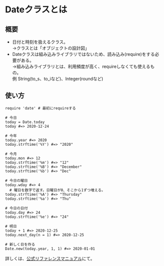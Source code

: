 # Dateクラスとは

## 概要
- 日付と時刻を扱えるクラス。<br>
->クラスとは「オブジェクトの設計図」
- Dateクラスは組み込みライブラリではないため、読み込み(require)をする必要がある。<br>
->組み込みライブラリとは、利用頻度が高く、requireしなくても使えるもの。<br>
例 String(to_s、to_iなど)、Integer(roundなど)

## 使い方
```
require 'date' # 最初にrequireする

# 今日
today = Date.today
today #=> 2020-12-24

# 今年
today.year #=> 2020
today.strftime('%Y') #=> "2020"

# 今月
today.mon #=> 12
today.strftime('%m') #=> "12"
today.strftime('%B') #=> "December"
today.strftime('%b') #=> "Dec"

# 今日の曜日
today.wday #=> 4
  # 曜日を数字で返す。日曜日が0、そこから1ずつ増える。
today.strftime('%A') #=> "Thursday"
today.strftime('%a') #=> "Thu"

# 今日の日付
today.day #=> 24
today.strftime('%e') #=> "24"

# 明日
today + 1 #=> 2020-12-25
today.next_day(n = 1) #=> 2020-12-25

# 新しく日を作る
Date.new(today.year, 1, 1) #=> 2020-01-01

```

詳しくは、[公式リファレンスマニュアル](https://docs.ruby-lang.org/ja/latest/class/Date.html)にて。
